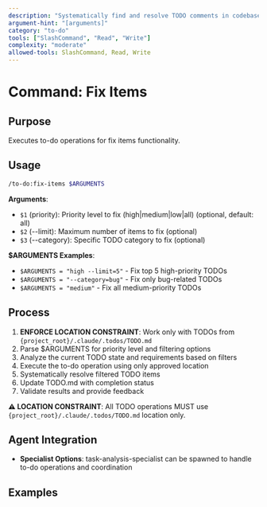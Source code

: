 ```yaml
---
description: "Systematically find and resolve TODO comments in codebase with intelligent understanding"
argument-hint: "[arguments]"
category: "to-do"
tools: ["SlashCommand", "Read", "Write"]
complexity: "moderate"
allowed-tools: SlashCommand, Read, Write
---
```


# Command: Fix Items

## Purpose

Executes to-do operations for fix items functionality.

## Usage

```bash
/to-do:fix-items $ARGUMENTS
```

**Arguments**:

- `$1` (priority): Priority level to fix (high|medium|low|all) (optional, default: all)
- `$2` (--limit): Maximum number of items to fix (optional)
- `$3` (--category): Specific TODO category to fix (optional)

**$ARGUMENTS Examples**:

- `$ARGUMENTS = "high --limit=5"` - Fix top 5 high-priority TODOs
- `$ARGUMENTS = "--category=bug"` - Fix only bug-related TODOs
- `$ARGUMENTS = "medium"` - Fix all medium-priority TODOs

## Process

1. **ENFORCE LOCATION CONSTRAINT**: Work only with TODOs from `{project_root}/.claude/.todos/TODO.md`
2. Parse $ARGUMENTS for priority level and filtering options
3. Analyze the current TODO state and requirements based on filters
4. Execute the to-do operation using only approved location
5. Systematically resolve filtered TODO items
6. Update TODO.md with completion status
7. Validate results and provide feedback

**⚠️ LOCATION CONSTRAINT**: All TODO operations MUST use `{project_root}/.claude/.todos/TODO.md` location only.

## Agent Integration

- **Specialist Options**: task-analysis-specialist can be spawned to handle to-do operations and coordination

## Examples

```bash
